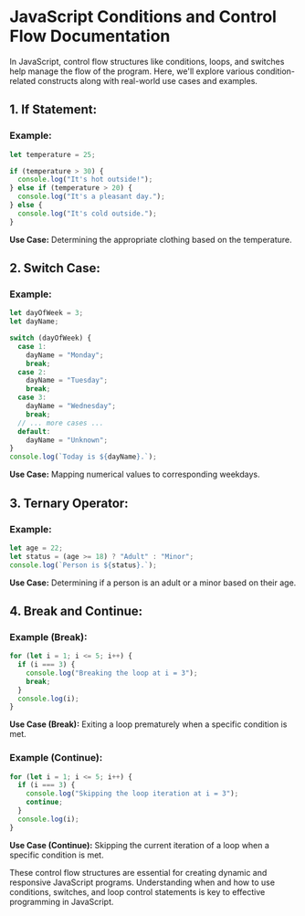 # JavaScript Conditions and Control Flow Documentation

In JavaScript, control flow structures like conditions, loops, and switches help manage the flow of the program. Here, we'll explore various condition-related constructs along with real-world use cases and examples.

## 1. **If Statement:**

### Example:
```javascript
let temperature = 25;

if (temperature > 30) {
  console.log("It's hot outside!");
} else if (temperature > 20) {
  console.log("It's a pleasant day.");
} else {
  console.log("It's cold outside.");
}
```

**Use Case:** Determining the appropriate clothing based on the temperature.

## 2. **Switch Case:**

### Example:
```javascript
let dayOfWeek = 3;
let dayName;

switch (dayOfWeek) {
  case 1:
    dayName = "Monday";
    break;
  case 2:
    dayName = "Tuesday";
    break;
  case 3:
    dayName = "Wednesday";
    break;
  // ... more cases ...
  default:
    dayName = "Unknown";
}
console.log(`Today is ${dayName}.`);
```

**Use Case:** Mapping numerical values to corresponding weekdays.

## 3. **Ternary Operator:**

### Example:
```javascript
let age = 22;
let status = (age >= 18) ? "Adult" : "Minor";
console.log(`Person is ${status}.`);
```

**Use Case:** Determining if a person is an adult or a minor based on their age.

## 4. **Break and Continue:**

### Example (Break):
```javascript
for (let i = 1; i <= 5; i++) {
  if (i === 3) {
    console.log("Breaking the loop at i = 3");
    break;
  }
  console.log(i);
}
```

**Use Case (Break):** Exiting a loop prematurely when a specific condition is met.

### Example (Continue):
```javascript
for (let i = 1; i <= 5; i++) {
  if (i === 3) {
    console.log("Skipping the loop iteration at i = 3");
    continue;
  }
  console.log(i);
}
```

**Use Case (Continue):** Skipping the current iteration of a loop when a specific condition is met.

These control flow structures are essential for creating dynamic and responsive JavaScript programs. Understanding when and how to use conditions, switches, and loop control statements is key to effective programming in JavaScript.